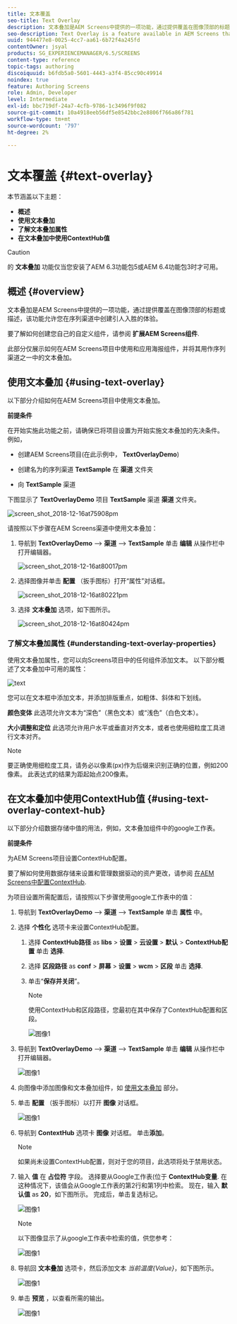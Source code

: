 ```yaml
---
title: 文本覆盖
seo-title: Text Overlay
description: 文本叠加是AEM Screens中提供的一项功能，通过提供覆盖在图像顶部的标题或描述，该功能允许您在序列渠道中创建引人入胜的体验。 请阅读本页以了解更多信息。
seo-description: Text Overlay is a feature available in AEM Screens that allows you to create a compelling experience in a Sequence Channel by providing a title or a description overlaid on top of an image. Follow this page to learn more.
uuid: 944477e8-0025-4cc7-aa61-6b72f4a245fd
contentOwner: jsyal
products: SG_EXPERIENCEMANAGER/6.5/SCREENS
content-type: reference
topic-tags: authoring
discoiquuid: b6fdb5a0-5601-4443-a3f4-85cc90c49914
noindex: true
feature: Authoring Screens
role: Admin, Developer
level: Intermediate
exl-id: bbc719df-24a7-4cfb-9786-1c3496f9f082
source-git-commit: 10a4918eeb56df5e8542bbc2e8806f766a86f781
workflow-type: tm+mt
source-wordcount: '797'
ht-degree: 2%

---
```


# 文本覆盖 {#text-overlay}

本节涵盖以下主题：

* **概述**
* **使用文本叠加**
* **了解文本叠加属性**
* **在文本叠加中使用ContextHub值**

>[!CAUTION]
>
>的 **文本叠加** 功能仅当您安装了AEM 6.3功能包5或AEM 6.4功能包3时才可用。

## 概述 {#overview}

文本叠加是AEM Screens中提供的一项功能，通过提供覆盖在图像顶部的标题或描述，该功能允许您在序列渠道中创建引人入胜的体验。

要了解如何创建您自己的自定义组件，请参阅 **扩展AEM Screens组件**.

此部分仅展示如何在AEM Screens项目中使用和应用海报组件，并将其用作序列渠道之一中的文本叠加。

## 使用文本叠加 {#using-text-overlay}

以下部分介绍如何在AEM Screens项目中使用文本叠加。

**前提条件**

在开始实施此功能之前，请确保已将项目设置为开始实施文本叠加的先决条件。 例如，

* 创建AEM Screens项目(在此示例中， **TextOverlayDemo**)

* 创建名为的序列渠道 **TextSample** 在 **渠道** 文件夹

* 向 **TextSample** 渠道

下图显示了 **TextOverlayDemo** 项目 **TextSample** 渠道 **渠道** 文件夹。

![screen_shot_2018-12-16at75908pm](assets/screen_shot_2018-12-16at75908pm.png)

请按照以下步骤在AEM Screens渠道中使用文本叠加：

1. 导航到 **TextOverlayDemo** —> **渠道** —> **TextSample** 单击 **编辑** 从操作栏中打开编辑器。

   ![screen_shot_2018-12-16at80017pm](assets/screen_shot_2018-12-16at80017pm.png)

1. 选择图像并单击 **配置** （扳手图标）打开“属性”对话框。

   ![screen_shot_2018-12-16at80221pm](assets/screen_shot_2018-12-16at80221pm.png)

1. 选择 **文本叠加** 选项，如下图所示。

   ![screen_shot_2018-12-16at80424pm](assets/screen_shot_2018-12-16at80424pm.png)

### 了解文本叠加属性 {#understanding-text-overlay-properties}

使用文本叠加属性，您可以向Screens项目中的任何组件添加文本。 以下部分概述了文本叠加中可用的属性：

![text](assets/text.gif)

您可以在文本框中添加文本，并添加排版重点，如粗体、斜体和下划线。

**颜色变体** 此选项允许文本为“深色”（黑色文本）或“浅色”（白色文本）。

**大小调整和定位** 此选项允许用户水平或垂直对齐文本，或者也使用细粒度工具进行文本对齐。

>[!NOTE]
>
>要正确使用细粒度工具，请务必以像素(px)作为后缀来识别正确的位置，例如200像素。 此表达式的结果为距起始点200像素。

## 在文本叠加中使用ContextHub值 {#using-text-overlay-context-hub}

以下部分介绍数据存储中值的用法，例如，文本叠加组件中的google工作表。

**前提条件**

为AEM Screens项目设置ContextHub配置。

要了解如何使用数据存储来设置和管理数据驱动的资产更改，请参阅 [在AEM Screens中配置ContextHub](https://experienceleague.adobe.com/docs/experience-manager-screens/user-guide/developing/configuring-context-hub.html).

为项目设置所需配置后，请按照以下步骤使用google工作表中的值：

1. 导航到 **TextOverlayDemo** —> **渠道** —> **TextSample** 单击 **属性** 中。

1. 选择 **个性化** 选项卡来设置ContextHub配置。

   1. 选择 **ContextHub路径** as **libs** > **设置** > **云设置** > **默认** > **ContextHub配置** 单击 **选择**.

   1. 选择 **区段路径** as **conf** > **屏幕** > **设置** > **wcm** > **区段** 单击 **选择**.

   1. 单击“**保存并关闭**”。

      >[!NOTE]
      >
      >使用ContextHub和区段路径，您最初在其中保存了ContextHub配置和区段。

      ![图像1](/help/user-guide/assets/text-overlay/text-overlay8.png)

1. 导航到 **TextOverlayDemo** —> **渠道** —> **TextSample** 单击 **编辑** 从操作栏中打开编辑器。

   ![图像1](/help/user-guide/assets/text-overlay/text-overlay1.png)

1. 向图像中添加图像和文本叠加组件，如 [使用文本叠加](/help/user-guide/text-overlay.md#using-text-overlay) 部分。

1. 单击 **配置** （扳手图标）以打开 **图像** 对话框。

   ![图像1](/help/user-guide/assets/text-overlay/text-overlay4.png)

1. 导航到 **ContextHub** 选项卡 **图像** 对话框。 单击&#x200B;**添加**。

   >[!NOTE]
   >如果尚未设置ContextHub配置，则对于您的项目，此选项将处于禁用状态。

1. 输入 **值** 在 **占位符** 字段。 选择要从Google工作表(位于 **ContextHub变量**. 在这种情况下，该值会从Google工作表的第2行和第1列中检索。 现在，输入 **默认值** as **20**，如下图所示。 完成后，单击复选标记。

   ![图像1](/help/user-guide/assets/text-overlay/text-overlay5.png)

   >[!NOTE]
   >以下图像显示了从google工作表中检索的值，供您参考：

   ![图像1](/help/user-guide/assets/text-overlay/text-overlay6.png)

1. 导航回 **文本叠加** 选项卡，然后添加文本 *当前温度{Value}*，如下图所示。

   ![图像1](/help/user-guide/assets/text-overlay/text-overlay7.png)

1. 单击 **预览** ，以查看所需的输出。

   ![图像1](/help/user-guide/assets/text-overlay/text-overlay10.png)
